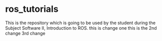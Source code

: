 # ros_tutorials
This is the repository which is going to be used by the student during the Subject Software II, Introduction to ROS.
 this is change one
 this is the 2nd change
 3rd change